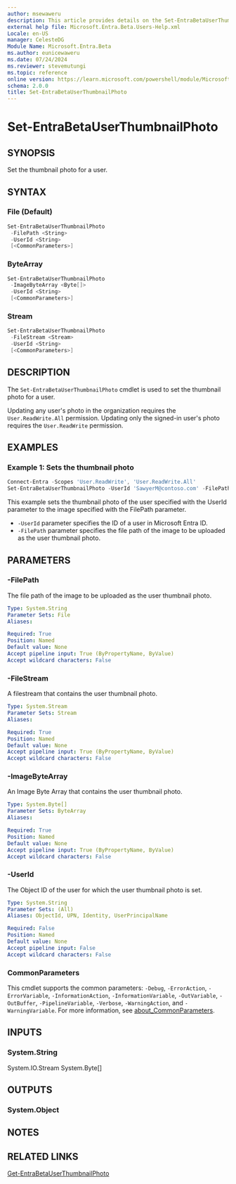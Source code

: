 ```yaml
---
author: msewaweru
description: This article provides details on the Set-EntraBetaUserThumbnailPhoto command.
external help file: Microsoft.Entra.Beta.Users-Help.xml
Locale: en-US
manager: CelesteDG
Module Name: Microsoft.Entra.Beta
ms.author: eunicewaweru
ms.date: 07/24/2024
ms.reviewer: stevemutungi
ms.topic: reference
online version: https://learn.microsoft.com/powershell/module/Microsoft.Entra.Beta/Set-EntraBetaUserThumbnailPhoto
schema: 2.0.0
title: Set-EntraBetaUserThumbnailPhoto
---
```


# Set-EntraBetaUserThumbnailPhoto

## SYNOPSIS

Set the thumbnail photo for a user.

## SYNTAX

### File (Default)

```powershell
Set-EntraBetaUserThumbnailPhoto
 -FilePath <String>
 -UserId <String>
 [<CommonParameters>]
```

### ByteArray

```powershell
Set-EntraBetaUserThumbnailPhoto
 -ImageByteArray <Byte[]>
 -UserId <String>
 [<CommonParameters>]
```

### Stream

```powershell
Set-EntraBetaUserThumbnailPhoto
 -FileStream <Stream>
 -UserId <String>
 [<CommonParameters>]
```

## DESCRIPTION

The `Set-EntraBetaUserThumbnailPhoto` cmdlet is used to set the thumbnail photo for a user.

Updating any user's photo in the organization requires the `User.ReadWrite.All` permission. Updating only the signed-in user's photo requires the `User.ReadWrite` permission.

## EXAMPLES

### Example 1: Sets the thumbnail photo

```powershell
Connect-Entra -Scopes 'User.ReadWrite', 'User.ReadWrite.All'
Set-EntraBetaUserThumbnailPhoto -UserId 'SawyerM@contoso.com' -FilePath 'D:\UserThumbnailPhoto.jpg'
```

This example sets the thumbnail photo of the user specified with the UserId parameter to the image specified with the FilePath parameter.

- `-UserId` parameter specifies the ID of a user in Microsoft Entra ID.
- `-FilePath` parameter specifies the file path of the image to be uploaded as the user thumbnail photo.

## PARAMETERS

### -FilePath

The file path of the image to be uploaded as the user thumbnail photo.

```yaml
Type: System.String
Parameter Sets: File
Aliases:

Required: True
Position: Named
Default value: None
Accept pipeline input: True (ByPropertyName, ByValue)
Accept wildcard characters: False
```

### -FileStream

A filestream that contains the user thumbnail photo.

```yaml
Type: System.Stream
Parameter Sets: Stream
Aliases:

Required: True
Position: Named
Default value: None
Accept pipeline input: True (ByPropertyName, ByValue)
Accept wildcard characters: False
```

### -ImageByteArray

An Image Byte Array that contains the user thumbnail photo.

```yaml
Type: System.Byte[]
Parameter Sets: ByteArray
Aliases:

Required: True
Position: Named
Default value: None
Accept pipeline input: True (ByPropertyName, ByValue)
Accept wildcard characters: False
```

### -UserId

The Object ID of the user for which the user thumbnail photo is set.

```yaml
Type: System.String
Parameter Sets: (All)
Aliases: ObjectId, UPN, Identity, UserPrincipalName

Required: False
Position: Named
Default value: None
Accept pipeline input: False
Accept wildcard characters: False
```

### CommonParameters

This cmdlet supports the common parameters: `-Debug`, `-ErrorAction`, `-ErrorVariable`, `-InformationAction`, `-InformationVariable`, `-OutVariable`, `-OutBuffer`, `-PipelineVariable`, `-Verbose`, `-WarningAction`, and `-WarningVariable`. For more information, see [about_CommonParameters](https://go.microsoft.com/fwlink/?LinkID=113216).

## INPUTS

### System.String

System.IO.Stream System.Byte\[\]

## OUTPUTS

### System.Object

## NOTES

## RELATED LINKS

[Get-EntraBetaUserThumbnailPhoto](Get-EntraBetaUserThumbnailPhoto.md)
